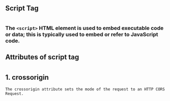 ## Script Tag
#
### The `<script>` HTML element is used to embed executable code or data; this is typically used to embed or refer to JavaScript code.

## Attributes of script tag
#
## 1. crossorigin
    The crossorigin attribute sets the mode of the request to an HTTP CORS Request.

